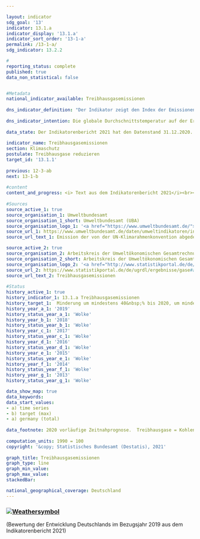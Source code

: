 ```yaml
---

layout: indicator    
sdg_goal: '13'    
indicator: 13.1.a    
indicator_display: '13.1.a'    
indicator_sort_order: '13-1-a'    
permalink: /13-1-a/    
sdg_indicator: 13.2.2    

#    
reporting_status: complete    
published: true    
data_non_statistical: false    


#Metadata    
national_indicator_available: Treibhausgasemissionen    
    
dns_indicator_definition: "Der Indikator zeigt den Index der Emissionen folgender Treibhausgase (Stoffe oder Stoffgruppen, in CO<sub>2</sub>-Äquivalenten): Kohlendioxid&nbsp;(CO<sub>2</sub>), Methan&nbsp;(CH<sub>4</sub>), Lachgas&nbsp;(N<sub>2</sub>O), Stickstofftrifluorid&nbsp;(NF<sub>3</sub>), teilhalogenierte Fluorkohlenwasserstoffe&nbsp;(H-FKW/HFC), perfluorierte Kohlenwasserstoffe&nbsp;(FKW/PFC) sowie Schwefelhexafluorid&nbsp;(SF<sub>6</sub>)."    
    
dns_indicator_intention: Die globale Durchschnittstemperatur auf der Erdoberfläche steigt aufgrund der zunehmenden Konzentration von Kohlendioxid und anderen Treibhausgasen in der Atmosphäre kontinuierlich an, mit bereits heute nachweisbaren Folgen für das Klimasystem. Ziel der Bundesregierung ist es daher, bis zum Jahr 2020 die Treibhausgasemissionen in Deutschland um mindestens 40&nbsp;% und bis zum Jahr 2030 um mindestens 55&nbsp;% gegenüber 1990 zu senken. Bis zum Jahr 2050 soll die Treibhausgasneutralität erreicht werden.    
    
data_state: Der Indikatorenbericht 2021 hat den Datenstand 31.12.2020. Die Daten auf der DNS-Online Plattform werden regelmäßig aktualisiert, sodass online aktuellere Daten verfügbar sein können als im Indikatorenbericht 2021 veröffentlicht.    
    
indicator_name: Treibhausgasemissionen    
section: Klimaschutz    
postulate: Treibhausgase reduzieren    
target_id: '13.1.1'    
    
previous: 12-3-ab    
next: 13-1-b    
    
#content    
content_and_progress: <i> Text aus dem Indikatorenbericht 2021</i><br><br>Um die verschiedenen Treibhausgase zu einem Index zusammenfassen zu können, werden sie jeweils in „CO<sub>2</sub>-Äquivalenten“ ausgedrückt, das heißt in die Masse CO<sub>2</sub> umgerechnet, die eine vergleichbare Wirkung auf die globale Erwärmung hätte. Durch die Kumulation sind jedoch die Entwicklungen der Treibhausgase im Einzelnen nicht ersichtlich, da die negative Entwicklung des einen Treibhausgases durch die positive Entwicklung eines anderen Treibhausgases überlagert werden kann.<br><br>Die Daten werden jährlich durch das Umweltbundesamt im Rahmen der Berichterstattung unter der Klimarahmenkonvention der Vereinten Nationen und dem Kyoto-Protokoll zur Verfügung gestellt. Die Emissionsermittlung und -berichterstattung unterliegt einem umfassenden Qualitätsmanagement.<br><br>Die Berechnung erfolgt nach dem Verursacher- und Territorialkonzept. Für alle Treibhausgase und Luftschadstoffe wurden somit die wichtigsten Emissionsquellen innerhalb Deutschlands ermittelt. Für diese Quellen wurde untersucht, wie hoch die Emissionen unter bestimmten Voraussetzungen sind. Daraus ergibt sich ein spezifischer Emissionsfaktor, der durch Multiplikation mit den Aktivitätsdaten der Quelle die Emissionsmenge ergibt.<br><br>Zu beachten ist, dass der Indikator gemäß Kyoto-Protokoll nicht die Kohlendioxid-Emissionen aus Landnutzung, Landnutzungsänderungen und Forstwirtschaft ausweist. Auch die Seeschifffahrt und der internationale Flugverkehr werden bei der Berechnung nicht berücksichtigt.<br><br>Betrachtet man die Entwicklung der Jahre 2015 bis 2019, so hat sich der Indikator nicht stabil entwickelt. Im Jahr 2015 und 2016 stiegen die Emissionswerte von Treibhausgasen geringfügig um 0,3 bzw. um 0,2 Prozentpunkte an. Seit dem Jahr 2017 sanken diese jedoch deutlich, 2017 um 1,2, 2018 um 2,9 Prozentpunkte. Langfristig zeigt sich nach der Zeitnahprognose des Umweltbundesamtes im Jahr 2019 ein Rückgang um insgesamt 35,7&nbsp;% gegenüber 1990. Bei Fortsetzung der Entwicklung der letzten fünf Berichtsjahre ist das Erreichen des Ziels für 2020 – eine Reduktion um 40&nbsp;% gegenüber 1990 – nicht erreichbar.<br><br>Den weitaus größten Anteil am gesamten Ausstoß von Treibhausgasen hatte 2019 das Kohlendioxid mit 87,7&nbsp;%, im Jahr 1990 waren es 84,1&nbsp;%. Methan trug zuletzt mit 6,2&nbsp;%, Lachgas mit 4,3&nbsp;%, die teilhalogenierten Fluorkohlenwasserstoffe mit 1,3&nbsp;% und Schwefelhexafluorid mit 0,5&nbsp;% zu den Treibhausgasen bei (die letzten beiden Werte für 2017). Der mit Abstand größte Teil der CO<sub>2</sub>-Emissionen entsteht bei der Gewinnung von Strom und Wärme. Methan und Lachgas entweichen hauptsächlich in der landwirtschaftlichen Produktion.    
    
#Sources    
source_active_1: true                    
source_organisation_1: Umweltbundesamt
source_organisation_1_short: Umweltbundesamt (UBA)                
source_organisation_logo_1: '<a href="https://www.umweltbundesamt.de/"><img src="https://g205sdgs.github.io/sdg-indicators/public/logos/uba.png" alt=" Umweltbundesamt (UBA)" title="Klicken Sie hier um zu der Homepage der Organisation zu gelangen" style="border: transparent"/></a>'
source_url_1: https://www.umweltbundesamt.de/daten/umweltindikatoren/indikator-emission-von-treibhausgasen                        
source_url_text_1: Emission der von der UN-Klimarahmenkonvention abgedeckten Treibhausgase                        

source_active_2: true                    
source_organisation_2: Arbeitskreis der Umweltökonomischen Gesamtrechnungen der Länder
source_organisation_2_short: Arbeitskreis der Umweltökonomischen Gesamtrechnungen der Länder (AK UGRdL)                
source_organisation_logo_2: '<a href="http://www.statistikportal.de/de/ugrdl/der-ak-ugrdl"><img src="https://g205sdgs.github.io/sdg-indicators/public/logos/akugrdl.png" alt=" Arbeitskreis der Umweltökonomischen Gesamtrechnungen der Länder (AK UGRdL)" title="Klicken Sie hier um zu der Homepage der Organisation zu gelangen" style="border: transparent"/></a>'
source_url_2: https://www.statistikportal.de/de/ugrdl/ergebnisse/gase#alle-ergebnisse                        
source_url_text_2: Treibhausgasemissionen                         
    
#Status    
history_active_1: true
history_indicator_1: 13.1.a Treibhausgasemissionen
history_target_1:  Minderung um mindestens 40&nbsp;% bis 2020, um mindestens 55&nbsp;% bis 2030, jeweils gegenüber 1990; Erreichung von Treibhausgasneutralität bis 2050
history_year_a_1: '2019'                            
history_status_year_a_1: 'Wolke'
history_year_b_1: '2018'                            
history_status_year_b_1: 'Wolke'
history_year_c_1: '2017'                            
history_status_year_c_1: 'Wolke'
history_year_d_1: '2016'                            
history_status_year_d_1: 'Wolke'
history_year_e_1: '2015'                            
history_status_year_e_1: 'Wolke'
history_year_f_1: '2014'                            
history_status_year_f_1: 'Wolke'
history_year_g_1: '2013'                            
history_status_year_g_1: 'Wolke'    

data_show_map: true    
data_keywords:    
data_start_values:     
- a) time series
- b) target (max)
- a) germany (total)
    
data_footnote: 2020 vorläufige Zeitnahprognose.  Treibhausgase = Kohlendioxid&nbsp;(CO&#8322;), Methan&nbsp;(CH&#8324;), Lachgas&nbsp;(N&#8322;O), Schwefelhexafluorid&nbsp;(SF&#8326;), Stickstofftrifluorid&nbsp;(NF&#8323;), teilhalogenierte Fluorkohlenwasserstoffe&nbsp;(H-FKW/HFC) und perfluorierte Kohlenwasserstoffe&nbsp;(FKW/PFC).    
    
computation_units: 1990 = 100    
copyright: '&copy; Statistisches Bundesamt (Destatis), 2021'
    
graph_title: Treibhausgasemissionen    
graph_type: line    
graph_min_value:     
graph_max_value:     
stackedBar:     

national_geographical_coverage: Deutschland    
---    
```

<div>
  <div class="my-header">
    <h3>
      <a href="https://sustainabledevelopment-deutschland.github.io/status/"><img src="https://g205sdgs.github.io/sdg-indicators/public/Wettersymbole/Wolke.png" title="Der Indikator ist 'off track'. Er entwickelt sich zwar in die gewünschte Richtung, bei Fortsetzung der Entwicklung wird das Ziel aber deutlich verfehlt." alt="Weathersymbol" />
      </a>
    </h3>
  </div>
  <div class="my-header-note">
    <span> (Bewertung der Entwicklung Deutschlands im Bezugsjahr 2019 aus dem Indikatorenbericht 2021)</span>
  </div>
</div>